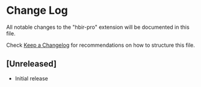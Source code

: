 # Change Log

All notable changes to the "hbir-pro" extension will be documented in this file.

Check [Keep a Changelog](http://keepachangelog.com/) for recommendations on how to structure this file.

## [Unreleased]

- Initial release